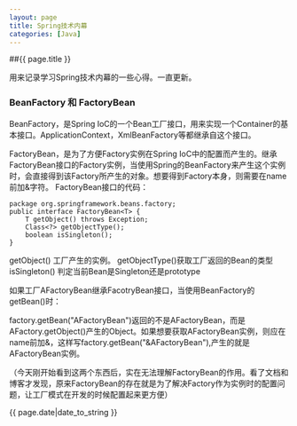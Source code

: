 ```yaml
---
layout: page
title: Spring技术内幕
categories: [Java]
---
```

##{{ page.title }}

用来记录学习Spring技术内幕的一些心得。一直更新。

### BeanFactory 和 FactoryBean
BeanFactory，是Spring IoC的一个Bean工厂接口，用来实现一个Container的基本接口。ApplicationContext，XmlBeanFactory等都继承自这个接口。

FactoryBean，是为了方便Factory实例在Spring IoC中的配置而产生的。继承FactoryBean接口的Factory实例，当使用Spring的BeanFactory来产生这个实例时，会直接得到该Factory所产生的对象。想要得到Factory本身，则需要在name前加&字符。
FactoryBean接口的代码：

	package org.springframework.beans.factory;  
	public interface FactoryBean<T> {  
	    T getObject() throws Exception;  
	    Class<?> getObjectType();  
	    boolean isSingleton();  
	} 

getObject() 工厂产生的实例。 
getObjectType()获取工厂返回的Bean的类型
isSingleton() 判定当前Bean是Singleton还是prototype

如果工厂AFactoryBean继承FacotryBean接口，当使用BeanFactory的getBean()时：

factory.getBean("AFactoryBean")返回的不是AFactoryBean，而是AFactory.getObject()产生的Object。如果想要获取AFactoryBean实例，则应在name前加&，这样写factory.getBean("&AFactoryBean"),产生的就是AFactoryBean实例。

（今天刚开始看到这两个东西后，实在无法理解FactoryBean的作用。看了文档和博客才发现，原来FactoryBean的存在就是为了解决Factory作为实例时的配置问题，让工厂模式在开发的时候配置起来更方便）


{{ page.date|date_to_string }}